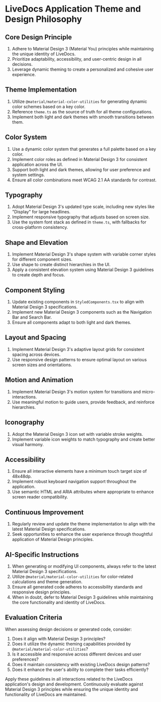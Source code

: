 # LiveDocs Application Theme and Design Philosophy

## Core Design Principle

1. Adhere to Material Design 3 (Material You) principles while maintaining the unique identity of LiveDocs.
2. Prioritize adaptability, accessibility, and user-centric design in all decisions.
3. Leverage dynamic theming to create a personalized and cohesive user experience.

## Theme Implementation

1. Utilize `@material/material-color-utilities` for generating dynamic color schemes based on a key color.
2. Reference `theme.ts` as the source of truth for all theme configurations.
3. Implement both light and dark themes with smooth transitions between them.

## Color System

1. Use a dynamic color system that generates a full palette based on a key color.
2. Implement color roles as defined in Material Design 3 for consistent application across the UI.
3. Support both light and dark themes, allowing for user preference and system settings.
4. Ensure all color combinations meet WCAG 2.1 AA standards for contrast.

## Typography

1. Adopt Material Design 3's updated type scale, including new styles like "Display" for large headlines.
2. Implement responsive typography that adjusts based on screen size.
3. Use the system font stack as defined in `theme.ts`, with fallbacks for cross-platform consistency.

## Shape and Elevation

1. Implement Material Design 3's shape system with variable corner styles for different component sizes.
2. Use shape to create distinct hierarchies in the UI.
3. Apply a consistent elevation system using Material Design 3 guidelines to create depth and focus.

## Component Styling

1. Update existing components in `StyledComponents.tsx` to align with Material Design 3 specifications.
2. Implement new Material Design 3 components such as the Navigation Bar and Search Bar.
3. Ensure all components adapt to both light and dark themes.

## Layout and Spacing

1. Implement Material Design 3's adaptive layout grids for consistent spacing across devices.
2. Use responsive design patterns to ensure optimal layout on various screen sizes and orientations.

## Motion and Animation

1. Implement Material Design 3's motion system for transitions and micro-interactions.
2. Use meaningful motion to guide users, provide feedback, and reinforce hierarchies.

## Iconography

1. Adopt the Material Design 3 icon set with variable stroke weights.
2. Implement variable icon weights to match typography and create better visual harmony.

## Accessibility

1. Ensure all interactive elements have a minimum touch target size of 48x48dp.
2. Implement robust keyboard navigation support throughout the application.
3. Use semantic HTML and ARIA attributes where appropriate to enhance screen reader compatibility.

## Continuous Improvement

1. Regularly review and update the theme implementation to align with the latest Material Design specifications.
2. Seek opportunities to enhance the user experience through thoughtful application of Material Design principles.

## AI-Specific Instructions

1. When generating or modifying UI components, always refer to the latest Material Design 3 specifications.
2. Utilize `@material/material-color-utilities` for color-related calculations and theme generation.
3. Ensure all generated code adheres to accessibility standards and responsive design principles.
4. When in doubt, defer to Material Design 3 guidelines while maintaining the core functionality and identity of LiveDocs.

## Evaluation Criteria

When assessing design decisions or generated code, consider:

1. Does it align with Material Design 3 principles?
2. Does it utilize the dynamic theming capabilities provided by `@material/material-color-utilities`?
3. Is it accessible and responsive across different devices and user preferences?
4. Does it maintain consistency with existing LiveDocs design patterns?
5. Does it enhance the user's ability to complete their tasks efficiently?

Apply these guidelines in all interactions related to the LiveDocs application's design and development. Continuously evaluate against Material Design 3 principles while ensuring the unique identity and functionality of LiveDocs are maintained.
